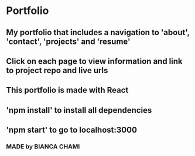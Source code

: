 # Portfolio 

## My portfolio that includes a navigation to 'about', 'contact', 'projects' and 'resume'

## Click on each page to view information and link to project repo and live urls 

## This portfolio is made with React

## 'npm install' to install all dependencies

## 'npm start' to go to localhost:3000

### MADE by BIANCA CHAMI 
